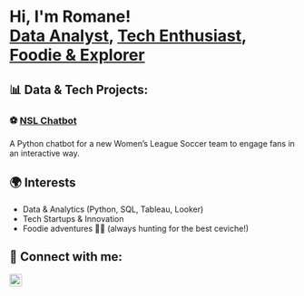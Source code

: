 <h1>Hi, I'm Romane! <br/>
<a href="https://github.com/romanegirardville">Data Analyst</a>, 
<a href="https://www.linkedin.com/in/romane-lucas-girardville/">Tech Enthusiast</a>, 
<a href="#">Foodie & Explorer</a></h1>

<h2>📊 Data & Tech Projects:</h2>

<h3>⚽ <a href="https://github.com/romane-lg/NSL-Chatbot-Project.git">NSL Chatbot</a></h3>  
<p>A Python chatbot for a new Women’s League Soccer team to engage fans in an interactive way.</p>

<h2>🌍 Interests</h2>

- Data & Analytics (Python, SQL, Tableau, Looker)  
- Tech Startups & Innovation  
- Foodie adventures 🍣🥗 (always hunting for the best ceviche!)  

<h2> 🤳 Connect with me:</h2>

[<img align="left" alt="Romane | LinkedIn" width="22px" src="https://cdn.jsdelivr.net/npm/simple-icons@v3/icons/linkedin.svg" />][linkedin]

[linkedin]: https://www.linkedin.com/in/romane-lucas-girardville/


